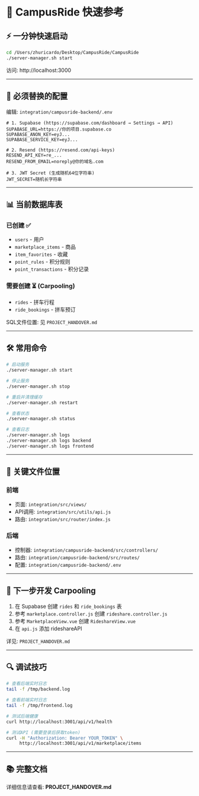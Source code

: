 # 🚀 CampusRide 快速参考

## ⚡ 一分钟快速启动

```bash
cd /Users/zhuricardo/Desktop/CampusRide/CampusRide
./server-manager.sh start
```

访问: http://localhost:3000

---

## 🔑 必须替换的配置

编辑: `integration/campusride-backend/.env`

```env
# 1. Supabase (https://supabase.com/dashboard → Settings → API)
SUPABASE_URL=https://你的项目.supabase.co
SUPABASE_ANON_KEY=eyJ...
SUPABASE_SERVICE_KEY=eyJ...

# 2. Resend (https://resend.com/api-keys)
RESEND_API_KEY=re_...
RESEND_FROM_EMAIL=noreply@你的域名.com

# 3. JWT Secret (生成随机64位字符串)
JWT_SECRET=随机长字符串
```

---

## 📊 当前数据库表

### 已创建 ✅
- `users` - 用户
- `marketplace_items` - 商品
- `item_favorites` - 收藏
- `point_rules` - 积分规则
- `point_transactions` - 积分记录

### 需要创建 ⏳ (Carpooling)
- `rides` - 拼车行程
- `ride_bookings` - 拼车预订

SQL文件位置: 见 `PROJECT_HANDOVER.md`

---

## 🛠️ 常用命令

```bash
# 启动服务
./server-manager.sh start

# 停止服务
./server-manager.sh stop

# 重启并清理缓存
./server-manager.sh restart

# 查看状态
./server-manager.sh status

# 查看日志
./server-manager.sh logs
./server-manager.sh logs backend
./server-manager.sh logs frontend
```

---

## 📁 关键文件位置

### 前端
- 页面: `integration/src/views/`
- API调用: `integration/src/utils/api.js`
- 路由: `integration/src/router/index.js`

### 后端
- 控制器: `integration/campusride-backend/src/controllers/`
- 路由: `integration/campusride-backend/src/routes/`
- 配置: `integration/campusride-backend/.env`

---

## 🎯 下一步开发 Carpooling

1. 在 Supabase 创建 `rides` 和 `ride_bookings` 表
2. 参考 `marketplace.controller.js` 创建 `rideshare.controller.js`
3. 参考 `MarketplaceView.vue` 创建 `RideshareView.vue`
4. 在 `api.js` 添加 rideshareAPI

详见: `PROJECT_HANDOVER.md`

---

## 🔍 调试技巧

```bash
# 查看后端实时日志
tail -f /tmp/backend.log

# 查看前端实时日志
tail -f /tmp/frontend.log

# 测试后端健康
curl http://localhost:3001/api/v1/health

# 测试API (需要登录后获取token)
curl -H "Authorization: Bearer YOUR_TOKEN" \
     http://localhost:3001/api/v1/marketplace/items
```

---

## 📚 完整文档

详细信息请查看: **PROJECT_HANDOVER.md**
